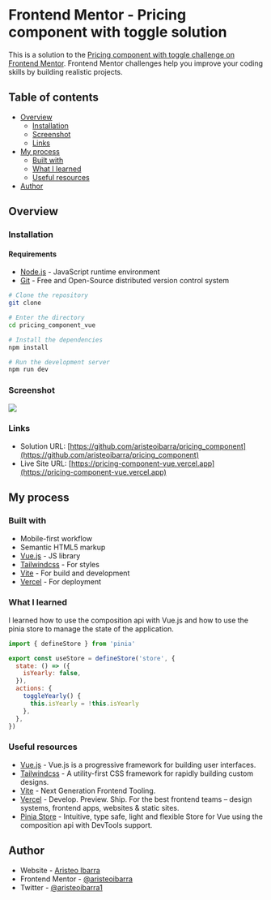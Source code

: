 # Frontend Mentor - Pricing component with toggle solution

This is a solution to the [Pricing component with toggle challenge on Frontend Mentor](https://www.frontendmentor.io/challenges/pricing-component-with-toggle-8vPwRMIC). Frontend Mentor challenges help you improve your coding skills by building realistic projects. 

## Table of contents

- [Overview](#overview)
  - [Installation](#installation)
  - [Screenshot](#screenshot)
  - [Links](#links)
- [My process](#my-process)
  - [Built with](#built-with)
  - [What I learned](#what-i-learned)
  - [Useful resources](#useful-resources)
- [Author](#author)

## Overview

### Installation

#### Requirements

- [Node.js](https://nodejs.org/en/) - JavaScript runtime environment
- [Git](https://git-scm.com/) - Free and Open-Source distributed version control system


```bash
# Clone the repository
git clone

# Enter the directory
cd pricing_component_vue

# Install the dependencies
npm install

# Run the development server
npm run dev

```

### Screenshot

![](./screenshot.png)

### Links

- Solution URL: [https://github.com/aristeoibarra/pricing_component](https://github.com/aristeoibarra/pricing_component)
- Live Site URL: [https://pricing-component-vue.vercel.app](https://pricing-component-vue.vercel.app)

## My process

### Built with

- Mobile-first workflow
- Semantic HTML5 markup
- [Vue.js](https://vuejs.org/) - JS library
- [Tailwindcss](https://tailwindcss.com/) - For styles
- [Vite](https://vitejs.dev/) - For build and development
- [Vercel](https://vercel.com/) - For deployment

### What I learned

I learned how to use the composition api with Vue.js and how to use the pinia store to manage the state of the application.

```js
import { defineStore } from 'pinia'

export const useStore = defineStore('store', {
  state: () => ({
    isYearly: false,
  }),
  actions: {
    toggleYearly() {
      this.isYearly = !this.isYearly
    },
  },
})
```

### Useful resources

- [Vue.js](https://vuejs.org) - Vue.js is a progressive framework for building user interfaces.
- [Tailwindcss](https://tailwindcss.com) - A utility-first CSS framework for rapidly building custom designs.
- [Vite](https://vitejs.dev) - Next Generation Frontend Tooling.
- [Vercel](https://vercel.com) - Develop. Preview. Ship. For the best frontend teams – design systems, frontend apps, websites & static sites.
- [Pinia Store](https://pinia.vuejs.org) - Intuitive, type safe, light and flexible Store for Vue using the composition api with DevTools support.

## Author

- Website - [Aristeo Ibarra](https://www.aristeoibarra.com)
- Frontend Mentor - [@aristeoibarra](https://www.frontendmentor.io/profile/aristeoibarra)
- Twitter - [@aristeoibarra1](https://www.twitter.com/aristeoibarra1)

